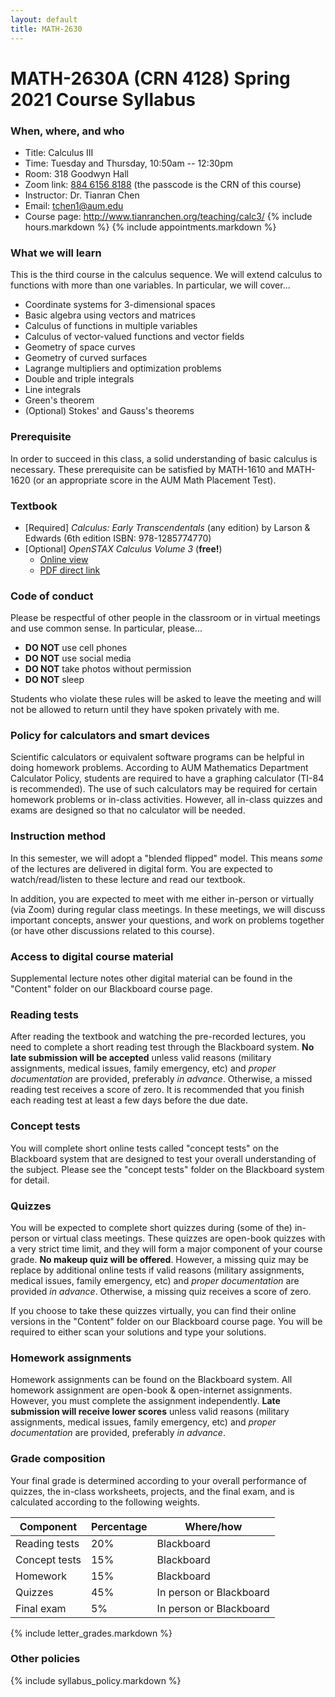 ```yaml
---
layout: default
title: MATH-2630
---
```


# MATH-2630A (CRN 4128) Spring 2021 Course Syllabus

### When, where, and who

* Title: Calculus III
* Time: Tuesday and Thursday, 10:50am -- 12:30pm
* Room: 318 Goodwyn Hall 
* Zoom link: [884 6156 8188](https://auburn.zoom.us/j/88461568188?pwd=WXMyMUZtMk9iaFhCa0pxakV4SE9BZz09) (the passcode is the CRN of this course)
* Instructor: Dr. Tianran Chen
* Email: <tchen1@aum.edu>
* Course page: <http://www.tianranchen.org/teaching/calc3/>
{% include hours.markdown %}
{% include appointments.markdown %}

<!-- My job is to help you to succeed in this class.
I will be happy to discuss issues related to this course. -->
<!-- In addition to the normal office hours listed above,
alternative meeting time may be arranged
(please give me at least 48hr advanced notice). -->

### What we will learn

This is the third course in the calculus sequence.
We will extend calculus to functions with more than one variables.
In particular, we will cover...

* Coordinate systems for 3-dimensional spaces
* Basic algebra using vectors and matrices
* Calculus of functions in multiple variables
* Calculus of vector-valued functions and vector fields
* Geometry of space curves
* Geometry of curved surfaces
* Lagrange multipliers and optimization problems
* Double and triple integrals
* Line integrals
* Green's theorem
* (Optional) Stokes' and Gauss's theorems

### Prerequisite

In order to succeed in this class, a solid understanding of basic calculus is necessary.
These prerequisite can be satisfied by MATH-1610 and MATH-1620
(or an appropriate score in the AUM Math Placement Test).

### Textbook

* [Required] _Calculus: Early Transcendentals_ (any edition) by Larson & Edwards
  (6th edition ISBN: 978-1285774770)
* [Optional] _OpenSTAX Calculus Volume 3_ (__free!__)
  * [Online view](https://openstax.org/details/books/calculus-volume-3)
  * [PDF direct link](https://d3bxy9euw4e147.cloudfront.net/oscms-prodcms/media/documents/CalculusVolume3-OP.pdf)

<!-- ### Attendance

Participation in in-class discussions and/or virtual meetings
are important parts of the learning process.
Therefore, your in-class/virtual attendance is expected. -->

### Code of conduct

Please be respectful of other people in the classroom or in virtual meetings 
and use common sense.
In particular, please...

* __DO NOT__ use cell phones
* __DO NOT__ use social media
* __DO NOT__ take photos without permission
* __DO NOT__ sleep

Students who violate these rules will be asked to leave the meeting
and will not be allowed to return until they have spoken privately with me.

### Policy for calculators and smart devices

Scientific calculators or equivalent software programs can be helpful in
doing homework problems.
According to AUM Mathematics Department Calculator Policy,
students are required to have a graphing calculator
(TI-84 is recommended).
The use of such calculators may be required for certain homework problems
or in-class activities.
However, all in-class quizzes and exams are designed so that no calculator will be needed.
<!-- Therefore calculators or any smart devices with Internet capabilities -->
<!-- are not allowed on any of the quizzes and exams. -->

### Instruction method

In this semester, we will adopt a "blended flipped" model.
This means _some_ of the lectures are delivered in digital form.
You are expected to watch/read/listen to these lecture and read our textbook.

In addition, you are expected to meet with me either in-person or virtually
(via Zoom) during regular class meetings.
In these meetings, we will discuss important concepts,
answer your questions, and work on problems together
(or have other discussions related to this course).
<!-- These meetings will be a component of your course grade.
See detailed explanation below. -->

### Access to digital course material

Supplemental lecture notes other digital material
can be found in the "Content" folder on our Blackboard course page.

### Reading tests

After reading the textbook and watching the pre-recorded lectures, 
you need to complete a short reading test through the Blackboard system.
__No late submission will be accepted__
unless valid reasons
(military assignments, medical issues, family emergency, etc)
and _proper documentation_ are provided, preferably _in advance_.
Otherwise, a missed reading test receives a score of zero.
It is recommended that you finish each reading test at least a few days
before the due date.

<!-- Each reading test allows multiple attempts. -->
<!-- Please see the test descriptions on the Blackboard system for detail. -->

### Concept tests

You will complete short online tests called "concept tests"
on the Blackboard system
that are designed to test your overall understanding of the subject.
Please see the "concept tests" folder on the Blackboard system for detail.
<!-- All concepts tests are due on the last day of classes, -->
<!-- and __no late submission will be accepted__. -->
<!-- However, it is strongly recommended that you complete them as early as possible. -->

<!-- ### In-class and online quizzes

There will be a short quiz most of the weeks.
our understanding of the material discussed in the previous meeting.
__No makeup quiz will be offered__.
However, a missing quiz may be excused if valid reasons
(military assignments, medical issues, family emergency, etc)
and _proper documentation_ are provided _in advance_.
Otherwise, a missing quiz receives a score of zero. -->

<!-- ### Weekly survey

Each week you will be asked to complete a survey.
__Late submissions will receive lower scores__. -->

<!-- ### Weekly problem sessions / virtual check-in sessions

Each week, you will be required to...

* either attend an in-person problem session
  (place and time listed on the top of this document), or...
* have an one-on-one meeting (virtual check-in session)
  with me via Zoom.
  You can find a link to a scheduling system on my course page
  (and the Blackboard course page)
  with which you can schedule a weekly meeting.

These meetings will give us opportunities to have one-on-one
or close to one-on-one discussions
(in-person problem sessions will not be one-on-one).
In these meetings, we will...

* answer your questions,
* go over problems,
* let you complete worksheets (see below)

Your participation in these meetings (either in-person or virtual)
will be a component in your course grade.
Your attendance in each meeting worth 0.333...% of your course grade. -->

### Quizzes

You will be expected to complete short quizzes during (some of the)
in-person or virtual class meetings.
These quizzes are open-book quizzes with a very strict time limit,
and they will form a major component of your course grade.
__No makeup quiz will be offered__.
However, a missing quiz may be replace by additional online tests
if valid reasons
(military assignments, medical issues, family emergency, etc)
and _proper documentation_ are provided _in advance_.
Otherwise, a missing quiz receives a score of zero.

If you choose to take these quizzes virtually,
you can find their online versions in the "Content" folder
on our Blackboard course page.
You will be required to either scan your solutions
and type your solutions.
<!-- In in-person or virtual problem sessions,
you will be given worksheets that contain short problems for you to complete.
There are 20 worksheets in total, you can try to complete each worksheet multiple times,
although you will only have at most one attempt on any worksheet in each problem session.
In each attempt, you can... -->

<!-- * work on problems by yourself under time limit,
  in which case your result will be graded; or
* ask me to show you how to do the problems,
  in which case your result will not be graded. -->

<!-- Note that you will receive slightly different versions of the same problem in each attempt. -->

<!-- In-class practice is a crucially important component of the learning process.
Your in-class worksheets will be _collected and graded_. -->

### Homework assignments

Homework assignments can be found on the Blackboard system.
All homework assignment are open-book & open-internet assignments.
However, you must complete the assignment independently.
__Late submission will receive lower scores__
unless valid reasons
(military assignments, medical issues, family emergency, etc)
and _proper documentation_ are provided, preferably _in advance_.

<!-- ### Projects
Projects are more complicated mathematical problems that will
guide you to gain deeper understanding of the material we learn in class.
They are a major part of your course grade. -->

<!-- ### Final exam
The final exam will take place in the last day of class.
It constitutes a major part of your course grade. -->

### Grade composition

Your final grade is determined according to your overall performance of quizzes,
the in-class worksheets, projects, and the final exam,
and is calculated according to the following weights.

| Component          | Percentage | Where/how               |
|--------------------|------------|-------------------------|
| Reading tests      |   20%      | Blackboard              |
| Concept tests      |   15%      | Blackboard              |
| Homework           |   15%      | Blackboard              |
| Quizzes            |   45%      | In person or Blackboard |
| Final exam         |    5%      | In person or Blackboard |

{% include letter_grades.markdown %}

### Other policies

{% include syllabus_policy.markdown %}

<!-- ### Calendar
Below is the tentative schedule, and it may not reflect changes announced in class.
The instructor reserves the right to adjust the policies outlined in this course syllabus.
All changes will be clearly communicated to the students in class.

<iframe src="https://calendar.google.com/calendar/embed?showTitle=0&amp;showNav=0&amp;showDate=0&amp;showCalendars=0&amp;showTz=0&amp;mode=AGENDA&amp;height=1200&amp;wkst=1&amp;bgcolor=%23ffffff&amp;src=qlsurb5gsna1hslnokeu39963g%40group.calendar.google.com&amp;color=%2342104A&amp;ctz=America%2FChicago" style="border:solid 1px #777" width="800" height="1200" frameborder="0" scrolling="no"></iframe> -->
